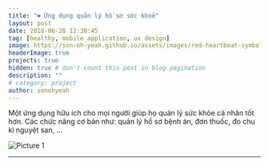 ```yaml
---
title: "❤️ Ứng dụng quản lý hồ sơ sức khoẻ"
layout: post
date: 2018-06-20 12:30:45
tag: [healthy, mobile application, ux design]
image: https://son-oh-yeah.github.io/assets/images/red-heartbeat-symbol-graphic-illustration_53876-8061.jpg
headerImage: true
projects: true
hidden: true # don't count this post in blog pagination
description: ""
# category: project
author: sonohyeah
---
```


<p>Một ứng dụng hữu ích cho mọi người giúp họ quản lý sức khỏe cá nhân tốt hơn. Các chức năng cơ bản như: quản lý hồ sơ bệnh án, đơn thuốc, đo chu kì nguyệt san, ...</p>

![Picture 1](https://mir-s3-cdn-cf.behance.net/project_modules/fs/39376172499537.5be9c3b6d7ef7.png)

---



